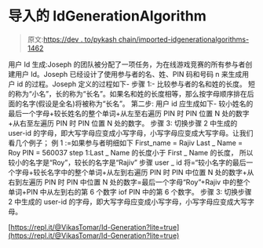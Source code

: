 # 导入的 IdGenerationAlgorithm

> 原文:[https://dev . to/pykash chain/imported-idgenerationalgorithms-1462](https://dev.to/pykashchain/imported-idgenerationalgorithms-1462)

用户 Id 生成:Joseph 的团队被分配了一项任务，为在线游戏竞赛的所有参与者创建用户 Id。Joseph 已经设计了使用参与者的名、姓、PIN 码和号码 n 来生成用户 id 的过程。Joseph 定义的过程如下-
步骤 1:-
比较参与者的名和姓的长度。
短的称为“小名”，长的称为“长名”。如果名和姓的长度相等，那么按字母顺序排在后面的名字(假设是全名)将被称为“长名”。
第二步:
用户 id 应生成如下-
较小姓名的最后一个字母+较长姓名的整个单词+从左至右遍历 PIN 时 PIN 位置 N 处的数字+从右至左遍历 PIN 时 PIN 位置 N 处的数字。
步骤 3:
切换步骤 2 中生成的 user-id 的字母，即大写字母应变成小写字母，小写字母应变成大写字母。让我们看几个例子；
例 1 :=如果参与者明细如下
First_name = Rajiv
Last _ Name = Roy
PIN = 560037
step 1:Last _ Name 的长度小于 First _ Name 的长度， 所以较小的名字是“Roy”，较长的名字是“Rajiv”
步骤 user _ id 将=“较小名字的最后一个字母+较长名字中的整个单词+从左到右遍历 PIN 时 PIN 中位置 N 处的数字+从右到左遍历 PIN 时 PIN 中位置 N 处的数字=最后一个字母“Roy”+Rajiv 中的整个单词+PIN 中从左到右的第 6 个数字 iof PIN 中的第 6 个数字。
步骤 3:
切换步骤 2 中生成的 user-id 的字母，即大写字母应变成小写字母，小写字母应变成大写字母。

[https://repl.it/@VikasTomar/Id-Generation?lite=true](https://repl.it/@VikasTomar/Id-Generation?lite=true)